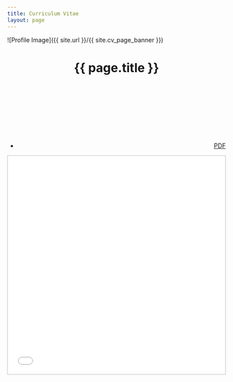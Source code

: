 ```yaml
---
title: Curriculum Vitae
layout: page
---
```

<style>
img { width: 80%; margin: 0 auto; display: block; }
.embed-responsive {
    position: relative;
    display: block;
    height: 0;
    padding: 0;
    overflow: hidden;
}
.embed-responsive-item {
    position: absolute;
    top: 0;
    left: 0;
    bottom: 0;
    height: 100%;
    width: 100%;
    border: 0;
}
</style>

![Profile Image]({{ site.url }}/{{ site.cv_page_banner }})

<center><h1>{{ page.title }}</h1></center>

<nav class="nav" style="position: relative; text-align: right;">
    <ul class="list">
        <li class="item">
            <svg style="position: relative; top: 10px" class="icon icon-download"><use xlink:href="#icon-download"></use></svg>&nbsp;<a href="https://bit.ly/download-cv-vivek" title="Download CV in PDF format">PDF</a>
        </li>
    </ul>
</nav>

<div id="cv-embed" class="embed-responsive" style="padding-bottom: 100%; border: 1px silver solid;">
    <iframe class="embed-responsive-item" src="{{ site.cv_embed_url }}"></iframe>
</div>
